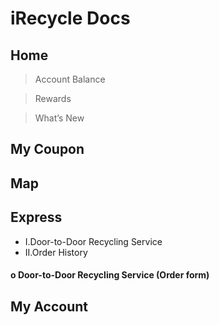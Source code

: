 # iRecycle Docs
## Home
> Account Balance

> Rewards

> What’s New

## My Coupon

## Map

## Express
- I.Door-to-Door Recycling Service
- II.Order History

#### o Door-to-Door Recycling Service (Order form)

## My Account
